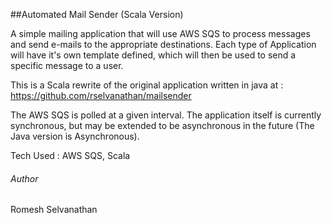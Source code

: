 ##Automated Mail Sender (Scala Version)

A simple mailing application that will use AWS SQS to process messages and send e-mails to the appropriate destinations.
Each type of Application will have it's own template defined, which will then be used to send a specific message to a user.

This is a Scala rewrite of the original application written in java at :
https://github.com/rselvanathan/mailsender

The AWS SQS is polled at a given interval. The application itself is currently synchronous, but may be extended to be 
asynchronous in the future (The Java version is Asynchronous).

Tech Used : AWS SQS, Scala

###### Author

Romesh Selvanathan

